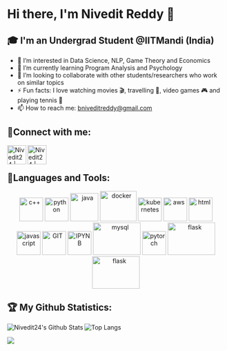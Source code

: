 # Hi there, I'm Nivedit Reddy 👋
## 🎓 I'm an Undergrad Student @IITMandi (India) 

- 👀 I’m interested in Data Science, NLP, Game Theory and Economics
- 🌱 I’m currently learning Program Analysis and Psychology
- 💞️ I’m looking to collaborate with other students/researchers who work on similar topics
- ⚡ Fun facts: I love watching movies 🎬, travelling 🧳, video games 🎮 and playing tennis 🎾
- 📫 How to reach me: bniveditreddy@gmail.com

## 🤝Connect with me:

[<img align="left" alt="Nivedit24 | Twitter" width="44px" src="https://www.vectorlogo.zone/logos/twitter/twitter-official.svg" />][twitter]
[<img align="left" alt="Nivedit24 | LinkedIn" width="44px" src="https://www.vectorlogo.zone/logos/linkedin/linkedin-icon.svg" />][linkedin]
<br/>
<br/>
## 🧰Languages and Tools:
<p align="center">
      <img src="https://user-images.githubusercontent.com/42747200/46140125-da084900-c26d-11e8-8ea7-c45ae6306309.png" alt="c++" width="55" height="55"/>
      <img src="https://www.vectorlogo.zone/logos/python/python-icon.svg" alt="python" width="55" height="55"/>
      <img src="https://www.vectorlogo.zone/logos/java/java-icon.svg" alt="java" width="65" height="65"/> 
      <img src="https://www.vectorlogo.zone/logos/docker/docker-icon.svg" alt="docker" width="85" height="70"/> 
      <img src="https://www.vectorlogo.zone/logos/kubernetes/kubernetes-icon.svg" alt="kubernetes" width="55" height="55"/>
      <img src="https://www.vectorlogo.zone/logos/amazon_aws/amazon_aws-icon.svg" alt="aws" width="55" height="55"/>
      <img src="https://www.vectorlogo.zone/logos/w3_html5/w3_html5-icon.svg" alt="html" width="55" height="55"/>
      <img src="https://www.vectorlogo.zone/logos/javascript/javascript-icon.svg" alt="javascript" width="55" height="55"/>
      <img src="https://www.vectorlogo.zone/logos/git-scm/git-scm-icon.svg" alt="GIT" width="55" height="55"/> 
      <img src="https://www.vectorlogo.zone/logos/jupyter/jupyter-icon.svg" alt="IPYNB" width="55" height="55"/> 
      <img src="https://www.vectorlogo.zone/logos/mysql/mysql-ar21.svg" alt="mysql" width="110" height="75"/> 
      <img src= "https://www.vectorlogo.zone/logos/pytorch/pytorch-icon.svg" alt="pytorch" width="55" height="55"/>
      <img src= "https://www.vectorlogo.zone/logos/pocoo_flask/pocoo_flask-ar21.svg" alt="flask" width="110" height="75"/>
      <img src= "https://www.vectorlogo.zone/logos/swift/swift-official.svg" alt="flask" width="110" height="75"/>
</p>

## 🏆 My Github Statistics:
<img align="left" alt="Nivedit24's Github Stats" src="https://github-readme-stats.vercel.app/api?username=Nivedit24&show_icons=true&count_private=true&theme=tokyonight" />

![Top Langs](https://github-readme-stats.vercel.app/api/top-langs/?username=Nivedit24&theme=tokyonight)

![](https://visitor-badge.laobi.icu/badge?page_id=Nivedit24.Nivedit24)

[twitter]: https://twitter.com/nivedit24
[linkedin]: https://www.linkedin.com/in/nivedit-reddy/
<!---
Nivedit24/Nivedit24 is a ✨ special ✨ repository because its `README.md` (this file) appears on your GitHub profile.
You can click the Preview link to take a look at your changes.
--->
